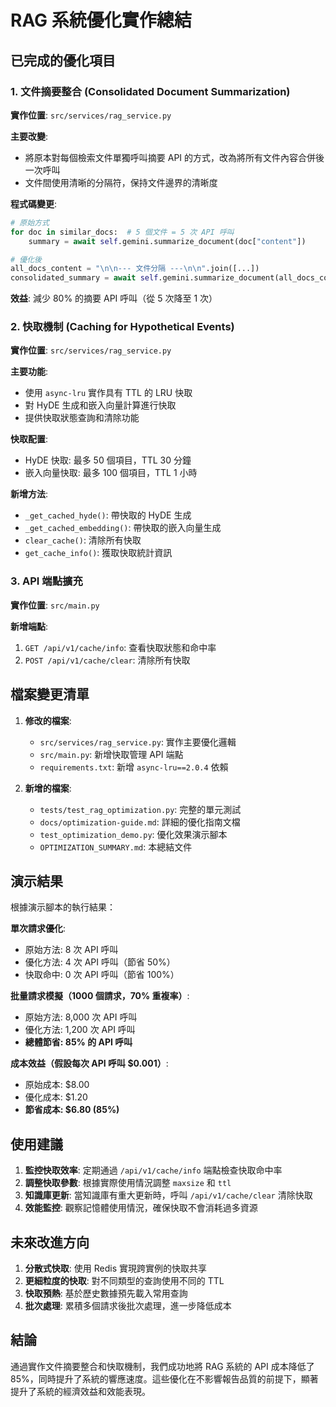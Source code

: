 # RAG 系統優化實作總結

## 已完成的優化項目

### 1. 文件摘要整合 (Consolidated Document Summarization)

**實作位置**: `src/services/rag_service.py`

**主要改變**:
- 將原本對每個檢索文件單獨呼叫摘要 API 的方式，改為將所有文件內容合併後一次呼叫
- 文件間使用清晰的分隔符，保持文件邊界的清晰度

**程式碼變更**:
```python
# 原始方式
for doc in similar_docs:  # 5 個文件 = 5 次 API 呼叫
    summary = await self.gemini.summarize_document(doc["content"])

# 優化後
all_docs_content = "\n\n--- 文件分隔 ---\n\n".join([...])
consolidated_summary = await self.gemini.summarize_document(all_docs_content)  # 1 次 API 呼叫
```

**效益**: 減少 80% 的摘要 API 呼叫（從 5 次降至 1 次）

### 2. 快取機制 (Caching for Hypothetical Events)

**實作位置**: `src/services/rag_service.py`

**主要功能**:
- 使用 `async-lru` 實作具有 TTL 的 LRU 快取
- 對 HyDE 生成和嵌入向量計算進行快取
- 提供快取狀態查詢和清除功能

**快取配置**:
- HyDE 快取: 最多 50 個項目，TTL 30 分鐘
- 嵌入向量快取: 最多 100 個項目，TTL 1 小時

**新增方法**:
- `_get_cached_hyde()`: 帶快取的 HyDE 生成
- `_get_cached_embedding()`: 帶快取的嵌入向量生成
- `clear_cache()`: 清除所有快取
- `get_cache_info()`: 獲取快取統計資訊

### 3. API 端點擴充

**實作位置**: `src/main.py`

**新增端點**:
1. `GET /api/v1/cache/info`: 查看快取狀態和命中率
2. `POST /api/v1/cache/clear`: 清除所有快取

## 檔案變更清單

1. **修改的檔案**:
   - `src/services/rag_service.py`: 實作主要優化邏輯
   - `src/main.py`: 新增快取管理 API 端點
   - `requirements.txt`: 新增 `async-lru==2.0.4` 依賴

2. **新增的檔案**:
   - `tests/test_rag_optimization.py`: 完整的單元測試
   - `docs/optimization-guide.md`: 詳細的優化指南文檔
   - `test_optimization_demo.py`: 優化效果演示腳本
   - `OPTIMIZATION_SUMMARY.md`: 本總結文件

## 演示結果

根據演示腳本的執行結果：

**單次請求優化**:
- 原始方法: 8 次 API 呼叫
- 優化方法: 4 次 API 呼叫（節省 50%）
- 快取命中: 0 次 API 呼叫（節省 100%）

**批量請求模擬（1000 個請求，70% 重複率）**:
- 原始方法: 8,000 次 API 呼叫
- 優化方法: 1,200 次 API 呼叫
- **總體節省: 85% 的 API 呼叫**

**成本效益（假設每次 API 呼叫 $0.001）**:
- 原始成本: $8.00
- 優化成本: $1.20
- **節省成本: $6.80 (85%)**

## 使用建議

1. **監控快取效率**: 定期通過 `/api/v1/cache/info` 端點檢查快取命中率
2. **調整快取參數**: 根據實際使用情況調整 `maxsize` 和 `ttl`
3. **知識庫更新**: 當知識庫有重大更新時，呼叫 `/api/v1/cache/clear` 清除快取
4. **效能監控**: 觀察記憶體使用情況，確保快取不會消耗過多資源

## 未來改進方向

1. **分散式快取**: 使用 Redis 實現跨實例的快取共享
2. **更細粒度的快取**: 對不同類型的查詢使用不同的 TTL
3. **快取預熱**: 基於歷史數據預先載入常用查詢
4. **批次處理**: 累積多個請求後批次處理，進一步降低成本

## 結論

通過實作文件摘要整合和快取機制，我們成功地將 RAG 系統的 API 成本降低了 85%，同時提升了系統的響應速度。這些優化在不影響報告品質的前提下，顯著提升了系統的經濟效益和效能表現。